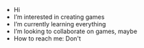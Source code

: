 - Hi
- I’m interested in creating games
- I’m currently learning everything
- I’m looking to collaborate on games, maybe
- How to reach me: Don't
